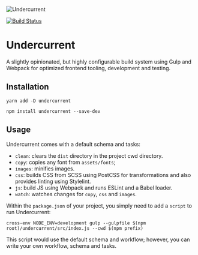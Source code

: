 ![Undercurrent](https://raw.githubusercontent.com/xwp/artwork/master/undercurrent/banner-white-blue.jpg)

[![Build Status](https://travis-ci.com/xwp/undercurrent.svg?token=oAggoNR8iywASwLW3E52&branch=master)](https://travis-ci.com/xwp/undercurrent)

# Undercurrent

A slightly opinionated, but highly configurable build system using Gulp and Webpack for optimized frontend tooling, development and testing.

## Installation

```
yarn add -D undercurrent
```

```
npm install undercurrent --save-dev
```

## Usage

Undercurrent comes with a default schema and tasks:

- `clean`: clears the `dist` directory in the project cwd directory.
- `copy`: copies any font from `assets/fonts`;
- `images`: minifies images.
- `css`: builds CSS from SCSS using PostCSS for transformations and also provides linting using Stylelint.
- `js`: build JS using Webpack and runs ESLint and a Babel loader.
- `watch`: watches changes for `copy`, `css` and `images`.

Within the `package.json` of your project, you simply need to add a `script` to run Undercurrent:

```
cross-env NODE_ENV=development gulp --gulpfile $(npm root)/undercurrent/src/index.js --cwd $(npm prefix)
```

This script would use the default schema and workflow; however, you can write your own workflow, schema and tasks.
